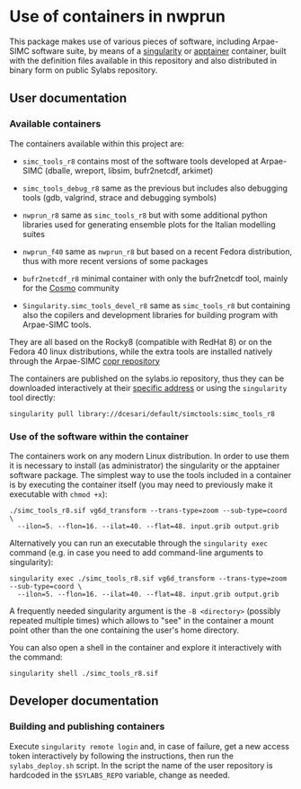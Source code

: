 # Use of containers in nwprun

This package makes use of various pieces of software, including
Arpae-SIMC software suite, by means of a
[singularity](https://sylabs.io/singularity/) or
[apptainer](https://apptainer.org/) container, built with the
definition files available in this repository and also distributed in
binary form on public Sylabs repository.

## User documentation

### Available containers

The containers available within this project are:

 * `simc_tools_r8` contains most of the software tools developed at
   Arpae-SIMC (dballe, wreport, libsim, bufr2netcdf, arkimet)

 * `simc_tools_debug_r8` same as the previous but includes also
   debugging tools (gdb, valgrind, strace and debugging symbols)

 * `nwprun_r8` same as `simc_tools_r8` but with some additional python
   libraries used for generating ensemble plots for the Italian
   modelling suites

 * `nwprun_f40` same as `nwprun_r8` but based on a recent Fedora
   distribution, thus with more recent versions of some packages

 * `bufr2netcdf_r8` minimal container with only the bufr2netcdf tool,
   mainly for the [Cosmo](https://www.cosmo-model.org/) community

 * `Singularity.simc_tools_devel_r8` same as `simc_tools_r8` but
   containing also the copilers and development libraries for building
   program with Arpae-SIMC tools.

They are all based on the Rocky8 (compatible with RedHat 8) or on the
Fedora 40 linux distributions, while the extra tools are installed
natively through the Arpae-SIMC [copr
repository](https://copr.fedorainfracloud.org/coprs/simc/stable/)

The containers are published on the sylabs.io repository, thus they
can be downloaded interactively at their [specific
address](https://cloud.sylabs.io/library/dcesari/default/simctools) or
using the `singularity` tool directly:

```
singularity pull library://dcesari/default/simctools:simc_tools_r8
```

### Use of the software within the container

The containers work on any modern Linux distribution. In order to use
them it is necessary to install (as administrator) the singularity or
the apptainer software package. The simplest way to use the tools
included in a container is by executing the container itself (you may
need to previously make it executable with `chmod +x`):

```
./simc_tools_r8.sif vg6d_transform --trans-type=zoom --sub-type=coord \
  --ilon=5. --flon=16. --ilat=40. --flat=48. input.grib output.grib
```

Alternatively you can run an executable through the `singularity exec`
command (e.g. in case you need to add command-line arguments to
singularity):

```
singularity exec ./simc_tools_r8.sif vg6d_transform --trans-type=zoom --sub-type=coord \
  --ilon=5. --flon=16. --ilat=40. --flat=48. input.grib output.grib
```

A frequently needed singularity argument is the `-B <directory>`
(possibly repeated multiple times) which allows to "see" in the
container a mount point other than the one containing the user's home
directory.

You can also open a shell in the container and explore it
interactively with the command:

```
singularity shell ./simc_tools_r8.sif
```

## Developer documentation

### Building and publishing containers

Execute `singularity remote login` and, in case of failure, get a new
access token interactively by following the instructions, then run the
`sylabs_deploy.sh` script. In the script the name of the user
repository is hardcoded in the `$SYLABS_REPO` variable, change as
needed.


